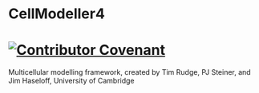 # CellModeller4

[![Contributor Covenant](https://img.shields.io/badge/Contributor%20Covenant-2.1-4baaaa.svg)](Community/code_of_conduct.md)
=============
Multicellular modelling framework, created by Tim Rudge, PJ Steiner, and Jim Haseloff, University of Cambridge
